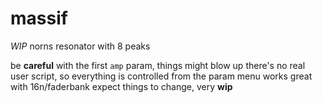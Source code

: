 # massif
*WIP* norns resonator with 8 peaks

be **careful** with the first ``amp`` param, things might blow up
there's no real user script, so everything is controlled from the param menu
works great with 16n/faderbank
expect things to change, very **wip**
